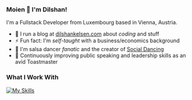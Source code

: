 ### Moien 👋 I'm Dilshan!

I'm a Fullstack Developer from Luxembourg based in Vienna, Austria.

- 📝 I run a blog at [dilshankelsen.com](https://dilshankelsen.com) about _coding_ and stuff
- ⚡ Fun fact: I'm _self-taught_ with a business/economics background
- 🕺 I'm salsa dancer _fanatic_ and the creator of [Social Dancing](https://socialdancing.events)
- 🥂 Continuously improving public speaking and leadership skills as an avid Toastmaster

### What I Work With
[![My Skills](https://skillicons.dev/icons?i=html,css,materialui,ts,react,graphql,nextjs,gatsby,nodejs,jest,gherkin,prisma,postgres,vscode,git&theme=light&perline=10)](https://skillicons.dev)


<!--
**dkelsen/dkelsen** is a ✨ _special_ ✨ repository because its `README.md` (this file) appears on your GitHub profile.

Here are some ideas to get you started:

- 🔭 I’m currently working on ...
- 🌱 I’m currently learning ...
- 👯 I’m looking to collaborate on ...
- 🤔 I’m looking for help with ...
- 💬 Ask me about ...
- 📫 How to reach me: ...
- 😄 Pronouns: ...

-->
